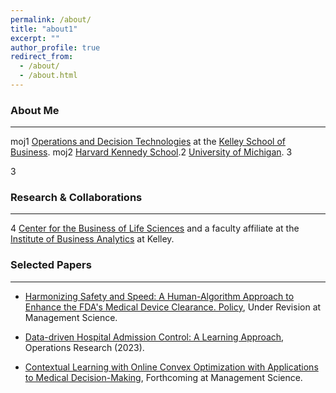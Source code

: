 ```yaml
---
permalink: /about/
title: "about1"
excerpt: ""
author_profile: true
redirect_from: 
  - /about/
  - /about.html
---
```


### About Me
___
moj1 [Operations and Decision Technologies](https://kelley.iu.edu/faculty-research/departments/operations-decision-technologies/index.html) at the [Kelley School of Business](https://kelley.iu.edu). moj2 [Harvard Kennedy School](https://www.hks.harvard.edu).2 [University of Michigan](https://ioe.engin.umich.edu). 3

3 
<!---under the supervision of [Mark P. Van Oyen](https://ioe.engin.umich.edu/people/van-oyen-mark-p/). I also obtained an MSc in Statistics from the University of Michigan. ---->

### Research & Collaborations
___
4 [Center for the Business of Life Sciences](https://kelley.iu.edu/faculty-research/centers-institutes/business-of-life-sciences/index.html) and a faculty affiliate at the [Institute of Business Analytics](https://kelley.iu.edu/faculty-research/centers-institutes/business-analytics/index.html) at Kelley.
### Selected Papers
___
* [Harmonizing Safety and Speed: A Human-Algorithm Approach to Enhance the FDA's Medical Device Clearance.  Policy](https://papers.ssrn.com/sol3/papers.cfm?abstract_id=4863134), Under Revision at Management Science.       

* [Data-driven Hospital Admission Control: A Learning Approach](https://papers.ssrn.com/sol3/papers.cfm?abstract_id=3653433), Operations Research (2023).     

* [Contextual Learning with Online Convex Optimization with Applications to Medical Decision-Making](https://papers.ssrn.com/sol3/papers.cfm?abstract_id=3501316), Forthcoming at Management Science.  

